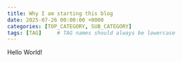```yaml
---
title: Why I am starting this blog
date: 2025-07-26 00:00:00 +0000
categories: [TOP_CATEGORY, SUB_CATEGORY]
tags: [TAG]     # TAG names should always be lowercase
---
```


Hello World!
